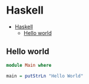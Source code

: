 # Haskell

<!--ts-->
* [Haskell](hasekll.md#haskell)
   * [Hello world](hasekll.md#hello-world)

<!-- Added by: runner, at: Sun Feb 13 17:20:29 UTC 2022 -->

<!--te-->

## Hello world
```haskell
module Main where

main = putStrLn "Hello World"
```
